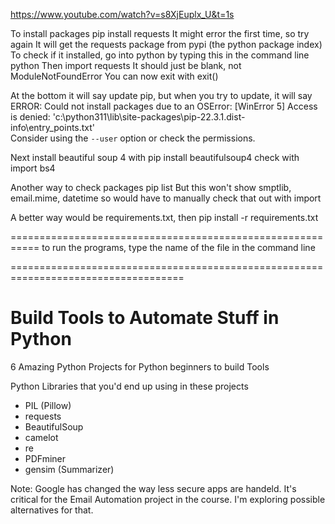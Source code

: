 https://www.youtube.com/watch?v=s8XjEuplx_U&t=1s

To install packages
  pip install requests
It might error the first time, so try again
It will get the requests package from pypi (the python package index)
To check if it installed, go into python by typing this in the command line
  python
Then 
  import requests
It should just be blank, not ModuleNotFoundError
You can now exit with
  exit()

At the bottom it will say update pip, but when you try to update, it will say 
  ERROR: Could not install packages due to an OSError: [WinError 5] Access is denied: 'c:\\python311\\lib\\site-packages\\pip-22.3.1.dist-info\\entry_points.txt'      
  Consider using the `--user` option or check the permissions.

Next install beautiful soup 4 with
  pip install beautifulsoup4
check with
  import bs4

Another way to check packages
  pip list
But this won't show smptlib, email.mime, datetime so would have to manually check that out with import

A better way would be requirements.txt, then
  pip install -r requirements.txt

===========================================================
to run the programs, type the name of the file in the command line


====================================================================================
# Build Tools to Automate Stuff in Python

6 Amazing Python Projects for Python beginners to build Tools 

Python Libraries that you'd end up using in these projects

* PIL (Pillow)
* requests
* BeautifulSoup
* camelot
* re
* PDFminer 
* gensim (Summarizer) 


Note: Google has changed the way less secure apps are handeld. It's critical for the Email Automation project in the course. I'm exploring possible alternatives for that. 

